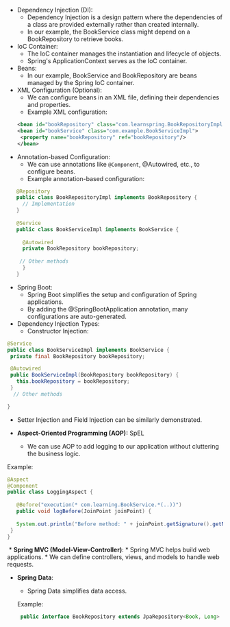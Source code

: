 
* Dependency Injection (DI):
    * Dependency Injection is a design pattern where the dependencies of a class are provided externally rather than created internally.
    * In our example, the BookService class might depend on a BookRepository to retrieve books.
* IoC Container:
    * The IoC container manages the instantiation and lifecycle of objects.
    * Spring's ApplicationContext serves as the IoC container.
* Beans:
    * In our example, BookService and BookRepository are beans managed by the Spring IoC container.
* XML Configuration (Optional):
    * We can configure beans in an XML file, defining their dependencies and properties.
    * Example XML configuration:
  ```xml
  <bean id="bookRepository" class="com.learnspring.BookRepositoryImpl"/>
  <bean id="bookService" class="com.example.BookServiceImpl">
   <property name="bookRepository" ref="bookRepository"/>
  </bean>
  ```
* Annotation-based Configuration:
    * We can use annotations like `@Component`, @Autowired, etc., to configure beans.
    * Example annotation-based configuration:
```java
   @Repository
   public class BookRepositoryImpl implements BookRepository { 
     // Implementation 
   }
  
   @Service
   public class BookServiceImpl implements BookService { 
   
     @Autowired
     private BookRepository bookRepository;
  
    // Other methods
     }
   }
```

* Spring Boot:
    * Spring Boot simplifies the setup and configuration of Spring applications.
    * By adding the @SpringBootApplication annotation, many configurations are auto-generated.
* Dependency Injection Types:
    * Constructor Injection:
```java
@Service
public class BookServiceImpl implements BookService {
 private final BookRepository bookRepository;

 @Autowired
 public BookServiceImpl(BookRepository bookRepository) { 
   this.bookRepository = bookRepository; 
 } 
  // Other methods

}
```
* Setter Injection and Field Injection can be similarly demonstrated.
  
* **Aspect-Oriented Programming (AOP):** SpEL
    * We can use AOP to add logging to our application without cluttering the business logic.

Example:
```java
@Aspect
@Component
public class LoggingAspect {
 
   @Before("execution(* com.learning.BookService.*(..))")
   public void logBefore(JoinPoint joinPoint) {
   
   System.out.println("Before method: " + joinPoint.getSignature().getName());
 }
}
```
 * **Spring MVC (Model-View-Controller)**:
    * Spring MVC helps build web applications.
    * We can define controllers, views, and models to handle web requests.

* **Spring Data**:
    * Spring Data simplifies data access.
      
   Example:
  ```java
   public interface BookRepository extends JpaRepository<Book, Long> { // Custom methods }
  ```
